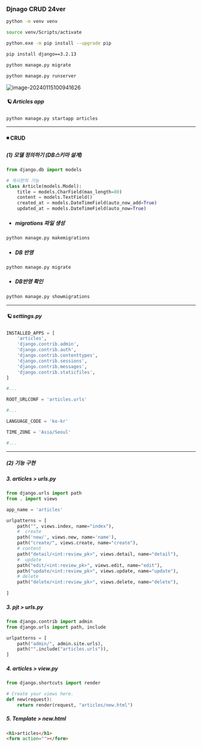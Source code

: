 ### Djnago CRUD 24ver

```bash
python -m venv venv
```

```bash
source venv/Scripts/activate
```

```bash
python.exe -m pip install --upgrade pip
```

```bash
pip install django==3.2.13
```

```bash
python manage.py migrate
```

```bash
python manage.py runserver
```

![image-20240115100941626](C:\Users\areur\AppData\Roaming\Typora\typora-user-images\image-20240115100941626.png)

##### 🪐 Articles app 

```bash
python manage.py startapp articles
```

---



#### ◾ CRUD

##### (1) 모델 정의하기 (DB스키마 설계)

```python
from django.db import models

# 게시판의 기능 
class Article(models.Model):
    title = models.CharField(max_length=80)
    content = models.TextField()
    created_at = models.DateTimeField(auto_now_add=True)
    updated_at = models.DateTimeField(auto_now=True)
```



* ##### migrations 파일 생성

```bash
python manage.py makemigrations
```

* ##### DB 반영

```bash
python manage.py migrate
```

* ##### DB반영 확인

```python
python manage.py showmigrations
```

---



##### 🪐 settings.py

```python
INSTALLED_APPS = [
    'articles',
    'django.contrib.admin',
    'django.contrib.auth',
    'django.contrib.contenttypes',
    'django.contrib.sessions',
    'django.contrib.messages',
    'django.contrib.staticfiles',
]

#...

ROOT_URLCONF = 'articles.urls'

#...

LANGUAGE_CODE = 'ko-kr'

TIME_ZONE = 'Asia/Seoul'

#...
```



---



##### (2) 기능 구현 



##### 3. articles > urls.py

```python
from django.urls import path
from . import views

app_name = 'articles'

urlpatterns = [
    path("", views.index, name="index"),
    #  create
    path('new/', views.new, name='name'),
    path("create/", views.create, name="create"),
    # content
    path("detail/<int:review_pk>", views.detail, name="detail"),
    #  update
    path("edit/<int:review_pk>", views.edit, name="edit"),
    path("update/<int:review_pk>", views.update, name="update"),
    # delete
    path("delete/<int:review_pk>", views.delete, name="delete"),
    
]
```



##### 3. pjt > urls.py

```python
from django.contrib import admin
from django.urls import path, include

urlpatterns = [
    path("admin/", admin.site.urls),
    path("".include("articles.urls")),
]
```





##### 4. articles > view.py

```python
from django.shortcuts import render

# Create your views here.
def new(request):
    return render(request, "articles/new.html") 
```



##### 5. Template > new.html

```html
<h1>articles</h1>
<form action=""></form>
```



